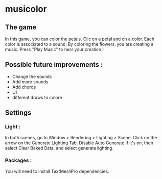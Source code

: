 # musicolor

## The game

In this game, you can color the petals. Clic on a petal and on a color.
Each color is associated to a sound. By coloring the flowers, you are creating a music.
Press "Play Music" to hear your creation !

## Possible future improvements :
- Change the sounds
- Add more sounds
- Add chords
- UI
- different draws to colore

## Settings 
### Light :

In both scenes, go to Window > Rendering > Lighting > Scene.
Click on the arrow on the Generate Lighting Tab.
Disable Auto Generate if it's on, then select Clear Baked Data, and select generate lighting.

### Packages :

You will need to install TextMeshPro dependencies.